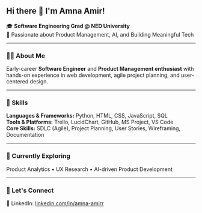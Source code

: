 ## Hi there 👋 I'm Amna Amir!

🎓 **Software Engineering Grad @ NED University**  
💬 Passionate about Product Management, AI, and Building Meaningful Tech  

---

### 👩‍💻 About Me
Early-career **Software Engineer** and **Product Management enthusiast** with hands-on experience in web development, agile project planning, and user-centered design.  

---

### 🔧 Skills
**Languages & Frameworks:** Python, HTML, CSS, JavaScript, SQL  
**Tools & Platforms:** Trello, LucidChart, GitHub, MS Project, VS Code  
**Core Skills:** SDLC (Agile), Project Planning, User Stories, Wireframing, Documentation  

---

### 🌱 Currently Exploring
Product Analytics • UX Research • AI-driven Product Development  

---

### 🤝 Let's Connect  
💼 LinkedIn: [linkedin.com/in/amna-amirr](https://www.linkedin.com/in/amna-amirr/)  


<!--
**amnaamirr/amnaamirr** is a ✨ _special_ ✨ repository because its `README.md` (this file) appears on your GitHub profile.

Here are some ideas to get you started:

- 🔭 I’m currently working on ...
- 🌱 I’m currently learning ...
- 👯 I’m looking to collaborate on ...
- 🤔 I’m looking for help with ...
- 💬 Ask me about ...
- 📫 How to reach me: ...
- 😄 Pronouns: ...
- ⚡ Fun fact: ...
-->
